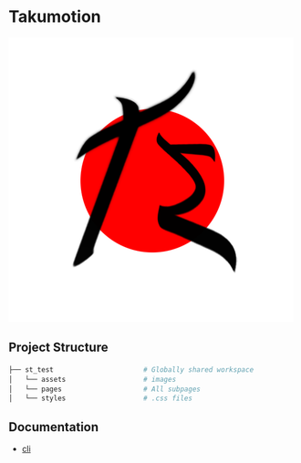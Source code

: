 # Takumotion

![Takumotion Logo](./assets/TM_Logo.png)

## Project Structure

```bash
├── st_test                      # Globally shared workspace
│   └── assets                   # images
│   └── pages                	 # All subpages
│   └── styles                	 # .css files
```

## Documentation
- [cli](./README.md)

